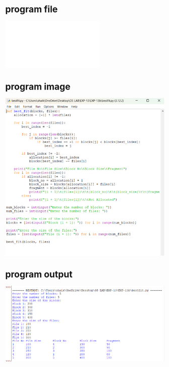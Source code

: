 # program file
![program file](bestfit.py)

# program image
![program image](bestfit_program.png)

# program output
![program output](bestfit_output.png)
